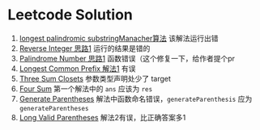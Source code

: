 # Leetcode Solution

1. [longest palindromic substringManacher算法](https://github.com/apachecn/awesome-leetcode/blob/master/docs/Leetcode_Solutions/005._longest_palindromic_substring.md) 该解法运行出错
2. [Reverse Integer 思路1](https://github.com/apachecn/awesome-leetcode/blob/master/docs/Leetcode_Solutions/Python/007._Reverse_Integer.md) 运行的结果是错的
3. [Palindrome Number 思路1](https://github.com/apachecn/awesome-leetcode/blob/master/docs/Leetcode_Solutions/Python/009._Palindrome_Number.md) 函数错误（这个修复一下，给作者提个pr
4. [Longest Common Prefix 解法1](https://github.com/apachecn/awesome-algorithm/blob/master/docs/Leetcode_Solutions/Python/014._longest_common_prefix.md) 有误
5. [Three Sum Closets](https://github.com/apachecn/awesome-algorithm/blob/master/docs/Leetcode_Solutions/Python/016._3sum_closest.md) 参数类型声明处少了 target
6. [Four Sum](https://github.com/apachecn/awesome-algorithm/blob/master/docs/Leetcode_Solutions/Python/018._4sum.md) 第一个解法中的 `ans` 应该为 `res`
7. [Generate Parentheses](https://github.com/apachecn/awesome-algorithm/blob/master/docs/Leetcode_Solutions/Python/022._generate_parentheses.md) 解法中函数命名错误，`generateParenthesis` 应为 `generateParentheses`
8. [Long Valid Parentheses](https://github.com/apachecn/awesome-algorithm/blob/master/docs/Leetcode_Solutions/Python/032._longest_valid_parentheses.md) 解法2有误，比正确答案多1